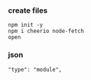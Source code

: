 ### create files

    npm init -y
    npm i cheerio node-fetch
    open

### json 

    "type": "module",